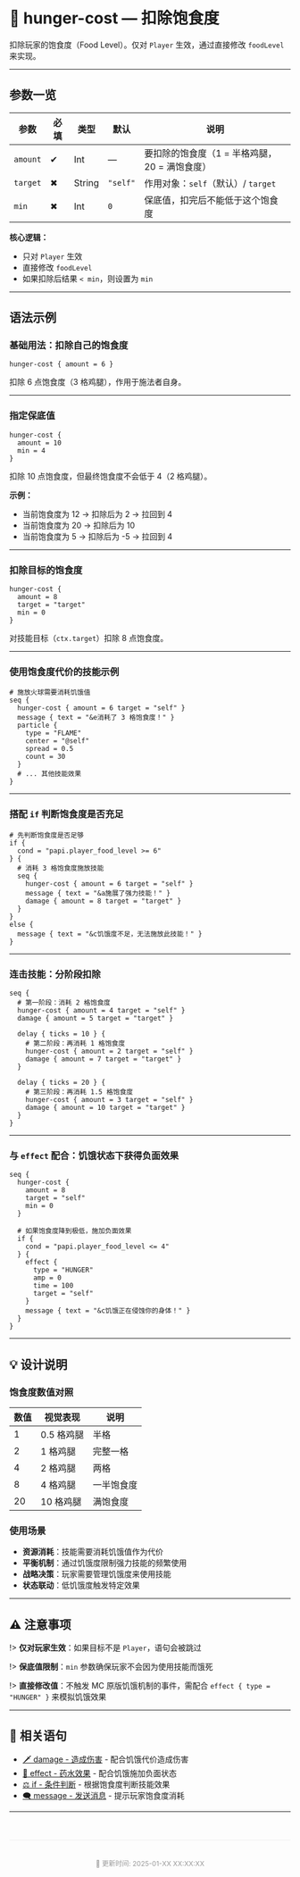 # 🍞 hunger-cost — 扣除饱食度

扣除玩家的饱食度（Food Level）。仅对 `Player` 生效，通过直接修改 `foodLevel` 来实现。

---

## 参数一览

| 参数       | 必填 | 类型     | 默认       | 说明                          |
|----------|----|--------|----------|-----------------------------|
| `amount` | ✔  | Int    | —        | 要扣除的饱食度（1 = 半格鸡腿，20 = 满饱食度） |
| `target` | ✖  | String | `"self"` | 作用对象：`self`（默认）/ `target`   |
| `min`    | ✖  | Int    | `0`      | 保底值，扣完后不能低于这个饱食度            |

**核心逻辑：**
- 只对 `Player` 生效
- 直接修改 `foodLevel`
- 如果扣除后结果 `< min`，则设置为 `min`

---

## 语法示例

### 基础用法：扣除自己的饱食度

```plain
hunger-cost { amount = 6 }
```

扣除 6 点饱食度（3 格鸡腿），作用于施法者自身。

---

### 指定保底值

```plain
hunger-cost {
  amount = 10
  min = 4
}
```

扣除 10 点饱食度，但最终饱食度不会低于 4（2 格鸡腿）。

**示例：**
- 当前饱食度为 12 → 扣除后为 2 → 拉回到 4
- 当前饱食度为 20 → 扣除后为 10
- 当前饱食度为 5 → 扣除后为 -5 → 拉回到 4

---

### 扣除目标的饱食度

```plain
hunger-cost {
  amount = 8
  target = "target"
  min = 0
}
```

对技能目标（`ctx.target`）扣除 8 点饱食度。

---

### 使用饱食度代价的技能示例

```plain
# 施放火球需要消耗饥饿值
seq {
  hunger-cost { amount = 6 target = "self" }
  message { text = "&e消耗了 3 格饱食度！" }
  particle {
    type = "FLAME"
    center = "@self"
    spread = 0.5
    count = 30
  }
  # ... 其他技能效果
}
```

---

### 搭配 `if` 判断饱食度是否充足

```plain
# 先判断饱食度是否足够
if {
  cond = "papi.player_food_level >= 6"
} {
  # 消耗 3 格饱食度施放技能
  seq {
    hunger-cost { amount = 6 target = "self" }
    message { text = "&a施展了强力技能！" }
    damage { amount = 8 target = "target" }
  }
}
else {
  message { text = "&c饥饿度不足，无法施放此技能！" }
}
```

---

### 连击技能：分阶段扣除

```plain
seq {
  # 第一阶段：消耗 2 格饱食度
  hunger-cost { amount = 4 target = "self" }
  damage { amount = 5 target = "target" }
  
  delay { ticks = 10 } {
    # 第二阶段：再消耗 1 格饱食度
    hunger-cost { amount = 2 target = "self" }
    damage { amount = 7 target = "target" }
  }
  
  delay { ticks = 20 } {
    # 第三阶段：再消耗 1.5 格饱食度
    hunger-cost { amount = 3 target = "self" }
    damage { amount = 10 target = "target" }
  }
}
```

---

### 与 `effect` 配合：饥饿状态下获得负面效果

```plain
seq {
  hunger-cost { 
    amount = 8
    target = "self"
    min = 0
  }
  
  # 如果饱食度降到极低，施加负面效果
  if {
    cond = "papi.player_food_level <= 4"
  } {
    effect {
      type = "HUNGER"
      amp = 0
      time = 100
      target = "self"
    }
    message { text = "&c饥饿正在侵蚀你的身体！" }
  }
}
```

---

## 💡 设计说明

### 饱食度数值对照

| 数值 | 视觉表现 | 说明 |
| --- | --- | --- |
| 1 | 0.5 格鸡腿 | 半格 |
| 2 | 1 格鸡腿 | 完整一格 |
| 4 | 2 格鸡腿 | 两格 |
| 8 | 4 格鸡腿 | 一半饱食度 |
| 20 | 10 格鸡腿 | 满饱食度 |

### 使用场景

- **资源消耗**：技能需要消耗饥饿值作为代价
- **平衡机制**：通过饥饿度限制强力技能的频繁使用
- **战略决策**：玩家需要管理饥饿度来使用技能
- **状态联动**：低饥饿度触发特定效果

---

## ⚠️ 注意事项

!> **仅对玩家生效**：如果目标不是 `Player`，语句会被跳过

!> **保底值限制**：`min` 参数确保玩家不会因为使用技能而饿死

!> **直接修改值**：不触发 MC 原版饥饿机制的事件，需配合 `effect { type = "HUNGER" }` 来模拟饥饿效果

---

## 🔗 相关语句

- [🗡️ damage - 造成伤害](️damage—造成伤害.md) - 配合饥饿代价造成伤害
- [🧪 effect - 药水效果](effect—施加药水效果.md) - 配合饥饿施加负面状态
- [⚖️ if - 条件判断](⚖️if—条件判断语句.md) - 根据饱食度判断技能效果
- [🗨️ message - 发送消息](️message—发送消息语句.md) - 提示玩家饱食度消耗

---

<div style="text-align: center; padding: 20px 0; color: #999; font-size: 12px; border-top: 1px solid #eee; margin-top: 50px;">
  <p>📝 更新时间: 2025-01-XX XX:XX:XX</p>
</div>

